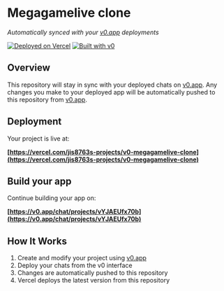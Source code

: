 # Megagamelive clone

*Automatically synced with your [v0.app](https://v0.app) deployments*

[![Deployed on Vercel](https://img.shields.io/badge/Deployed%20on-Vercel-black?style=for-the-badge&logo=vercel)](https://vercel.com/jis8763s-projects/v0-megagamelive-clone)
[![Built with v0](https://img.shields.io/badge/Built%20with-v0.app-black?style=for-the-badge)](https://v0.app/chat/projects/vYJAEUfx70b)

## Overview

This repository will stay in sync with your deployed chats on [v0.app](https://v0.app).
Any changes you make to your deployed app will be automatically pushed to this repository from [v0.app](https://v0.app).

## Deployment

Your project is live at:

**[https://vercel.com/jis8763s-projects/v0-megagamelive-clone](https://vercel.com/jis8763s-projects/v0-megagamelive-clone)**

## Build your app

Continue building your app on:

**[https://v0.app/chat/projects/vYJAEUfx70b](https://v0.app/chat/projects/vYJAEUfx70b)**

## How It Works

1. Create and modify your project using [v0.app](https://v0.app)
2. Deploy your chats from the v0 interface
3. Changes are automatically pushed to this repository
4. Vercel deploys the latest version from this repository

